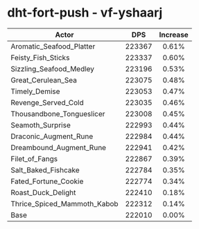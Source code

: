 # dht-fort-push - vf-yshaarj
| Actor | DPS | Increase |
|---|:---:|:---:|
|Aromatic_Seafood_Platter|223367|0.61%|
|Feisty_Fish_Sticks|223337|0.60%|
|Sizzling_Seafood_Medley|223196|0.53%|
|Great_Cerulean_Sea|223075|0.48%|
|Timely_Demise|223053|0.47%|
|Revenge_Served_Cold|223035|0.46%|
|Thousandbone_Tongueslicer|223008|0.45%|
|Seamoth_Surprise|222993|0.44%|
|Draconic_Augment_Rune|222984|0.44%|
|Dreambound_Augment_Rune|222941|0.42%|
|Filet_of_Fangs|222867|0.39%|
|Salt_Baked_Fishcake|222784|0.35%|
|Fated_Fortune_Cookie|222774|0.34%|
|Roast_Duck_Delight|222410|0.18%|
|Thrice_Spiced_Mammoth_Kabob|222312|0.14%|
|Base|222010|0.00%|

